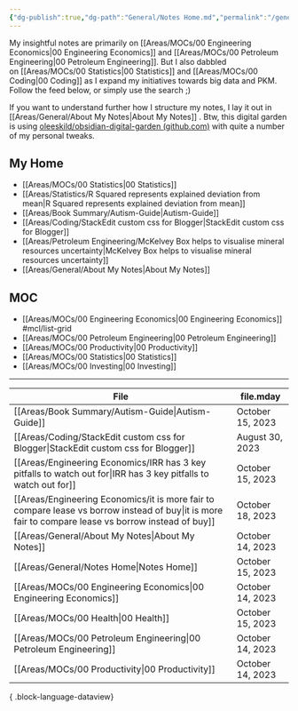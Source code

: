 ```yaml
---
{"dg-publish":true,"dg-path":"General/Notes Home.md","permalink":"/general/notes-home/","title":"Notes Home","tags":["gardenEntry"],"updated":"2023-10-15T11:22:06.844+08:00"}
---
```



My insightful notes are primarily on [[Areas/MOCs/00 Engineering Economics\|00 Engineering Economics]] and [[Areas/MOCs/00 Petroleum Engineering\|00 Petroleum Engineering]]. But I also dabbled on [[Areas/MOCs/00 Statistics\|00 Statistics]] and [[Areas/MOCs/00 Coding\|00 Coding]] as I expand my initiatives towards big data and PKM. Follow the feed below, or simply use the search ;)

If you want to understand further how I structure my notes, I lay it out in [[Areas/General/About My Notes\|About My Notes]] . Btw, this digital garden is using [oleeskild/obsidian-digital-garden (github.com)](https://github.com/oleeskild/obsidian-digital-garden) with quite a number of my personal tweaks.

## My Home
- [[Areas/MOCs/00 Statistics\|00 Statistics]]
- [[Areas/Statistics/R Squared represents explained deviation from mean\|R Squared represents explained deviation from mean]]
- [[Areas/Book Summary/Autism-Guide\|Autism-Guide]]
- [[Areas/Coding/StackEdit custom css for Blogger\|StackEdit custom css for Blogger]]
- [[Areas/Petroleum Engineering/McKelvey Box helps to visualise mineral resources uncertainty\|McKelvey Box helps to visualise mineral resources uncertainty]]
- [[Areas/General/About My Notes\|About My Notes]]

## MOC
- [[Areas/MOCs/00 Engineering Economics\|00 Engineering Economics]] #mcl/list-grid 
- [[Areas/MOCs/00 Petroleum Engineering\|00 Petroleum Engineering]]
- [[Areas/MOCs/00 Productivity\|00 Productivity]]
- [[Areas/MOCs/00 Statistics\|00 Statistics]]
- [[Areas/MOCs/00 Investing\|00 Investing]]

---

| File                                                                                                                                                    | file.mday        |
| ------------------------------------------------------------------------------------------------------------------------------------------------------- | ---------------- |
| [[Areas/Book Summary/Autism-Guide\|Autism-Guide]]                                                                                                    | October 15, 2023 |
| [[Areas/Coding/StackEdit custom css for Blogger\|StackEdit custom css for Blogger]]                                                                  | August 30, 2023  |
| [[Areas/Engineering Economics/IRR has 3 key pitfalls to watch out for\|IRR has 3 key pitfalls to watch out for]]                                     | October 15, 2023 |
| [[Areas/Engineering Economics/it is more fair to compare lease vs borrow instead of buy\|it is more fair to compare lease vs borrow instead of buy]] | October 18, 2023 |
| [[Areas/General/About My Notes\|About My Notes]]                                                                                                     | October 14, 2023 |
| [[Areas/General/Notes Home\|Notes Home]]                                                                                                             | October 15, 2023 |
| [[Areas/MOCs/00 Engineering Economics\|00 Engineering Economics]]                                                                                    | October 14, 2023 |
| [[Areas/MOCs/00 Health\|00 Health]]                                                                                                                  | October 15, 2023 |
| [[Areas/MOCs/00 Petroleum Engineering\|00 Petroleum Engineering]]                                                                                    | October 14, 2023 |
| [[Areas/MOCs/00 Productivity\|00 Productivity]]                                                                                                      | October 14, 2023 |

{ .block-language-dataview}
